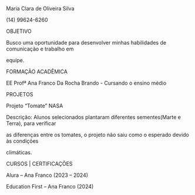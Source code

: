 Maria Clara de Oliveira Silva 

(14) 99624-6260 

OBJETIVO

Busco uma oportunidade para desenvolver minhas habilidades de comunicação e trabalho em 

equipe.

FORMAÇÃO ACADÊMICA

EE Profª Ana Franco Da Rocha Brando - Cursando o ensino médio 

PROJETOS 

Projeto “Tomate” NASA 

Descrição: Alunos selecionados plantaram diferentes sementes(Marte e Terra), para verificar 

as diferenças entre os tomates, o projeto não saiu como o esperado devido às condições 

climáticas.

CURSOS | CERTIFICAÇÕES

Alura – Ana Franco (2023 – 2024) 

Education First – Ana Franco (2024)
